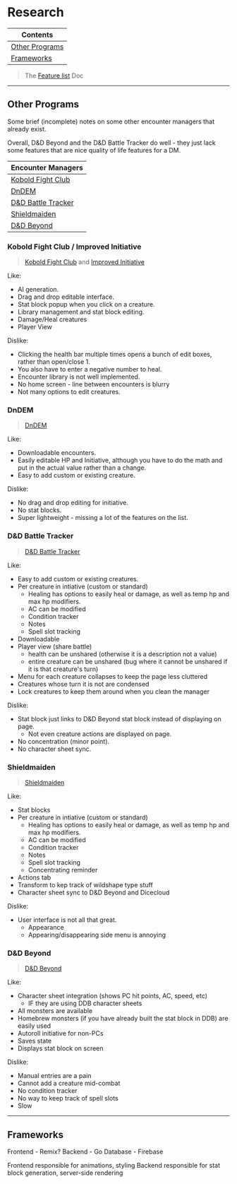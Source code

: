 # Research

| Contents |
|----------|
|[Other Programs](#other-programs)|
|[Frameworks](#frameworks)|

> The [Feature list](https://docs.google.com/document/d/1gcp4wCQ_KJGpyJuejGjFVm9OYXVAI7gMLL2YEeMQ00k/edit?usp=sharing) Doc

---

## Other Programs

Some brief (incomplete) notes on some other encounter managers that already exist.

Overall, D&D Beyond and the D&D Battle Tracker do well - they just lack some features that are nice quality of life features for a DM.

| Encounter Managers |
|----------|
|[Kobold Fight Club](#kobold-fight-club--improved-initiative)|
|[DnDEM](#dndem)|
|[D&D Battle Tracker](#dd-battle-tracker)|
|[Shieldmaiden](#shieldmaiden)|
|[D&D Beyond](#dd-beyond)|

### Kobold Fight Club / Improved Initiative

> [Kobold Fight Club](https://koboldplus.club/) and [Improved Initiative](https://improvedinitiative.app/e/)

Like:
- AI generation.
- Drag and drop editable interface.
- Stat block popup when you click on a creature.
- Library management and stat block editing.
- Damage/Heal creatures
- Player View

Dislike:
- Clicking the health bar multiple times opens a bunch of edit boxes, rather than open/close 1.
- You also have to enter a negative number to heal.
- Encounter library is not well implemented.
- No home screen - line between encounters is blurry
- Not many options to edit creatures.

### DnDEM

> [DnDEM](https://brianwendt.github.io/dndem/#/)

Like:
- Downloadable encounters.
- Easily editable HP and Initiative, although you have to do the math and put in the actual value rather than a change.
- Easy to add custom or existing creature.

Dislike:
- No drag and drop editing for initiative.
- No stat blocks.
- Super lightweight - missing a lot of the features on the list.

### D&D Battle Tracker

> [D&D Battle Tracker](https://dndbattletracker.com/)

Like:
- Easy to add custom or existing creatures.
- Per creature in intiative (custom or standard)
    - Healing has options to easily heal or damage, as well as temp hp and max hp modifiers.
    - AC can be modified
    - Condition tracker
    - Notes
    - Spell slot tracking
- Downloadable
- Player view (share battle)
    - health can be unshared (otherwise it is a description not a value)
    - entire creature can be unshared (bug where it cannot be unshared if it is that creature's turn)
- Menu for each creature collapses to keep the page less cluttered
- Creatures whose turn it is not are condensed
- Lock creatures to keep them around when you clean the manager

Dislike:
- Stat block just links to D&D Beyond stat block instead of displaying on page.
    - Not even creature actions are displayed on page.
- No concentration (minor point).
- No character sheet sync.

### Shieldmaiden

> [Shieldmaiden](https://shieldmaiden.app/)

Like:
- Stat blocks
- Per creature in intiative (custom or standard)
    - Healing has options to easily heal or damage, as well as temp hp and max hp modifiers.
    - AC can be modified
    - Condition tracker
    - Notes
    - Spell slot tracking
    - Concentrating reminder
- Actions tab
- Transform to kep track of wildshape type stuff
- Character sheet sync to D&D Beyond and Dicecloud

Dislike:
- User interface is not all that great.
    - Appearance
    - Appearing/disappearing side menu is annoying

### D&D Beyond

> [D&D Beyond](https://www.dndbeyond.com/my-encounters)

Like:
- Character sheet integration (shows PC hit points, AC, speed, etc)
    - IF they are using DDB character sheets
- All monsters are available
- Homebrew monsters (if you have already built the stat block in DDB) are easily used
- Autoroll initiative for non-PCs
- Saves state
- Displays stat block on screen

Dislike:
- Manual entries are a pain
- Cannot add a creature mid-combat
- No condition tracker
- No way to keep track of spell slots
- Slow

---

## Frameworks

Frontend - Remix?
Backend - Go
Database - Firebase

Frontend responsible for animations, styling
Backend responsible for stat block generation, server-side rendering
